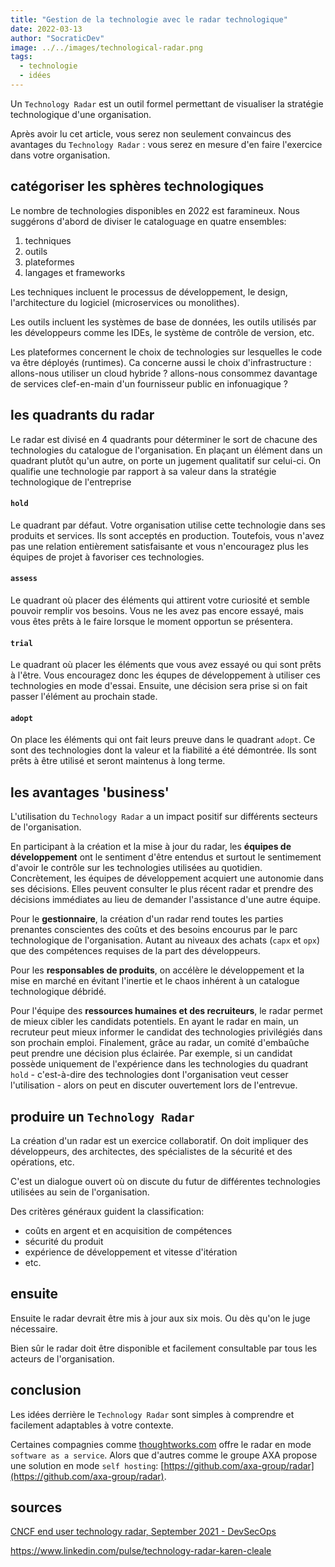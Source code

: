 ```yaml
---
title: "Gestion de la technologie avec le radar technologique"
date: 2022-03-13
author: "SocraticDev"
image: ../../images/technological-radar.png
tags:
  - technologie
  - idées
---
```


Un `Technology Radar` est un outil formel permettant de visualiser
la stratégie technologique d'une organisation.

Après avoir lu cet article, vous serez non seulement convaincus des avantages du `Technology Radar` : vous serez en mesure d'en faire l'exercice dans votre organisation.

## catégoriser les sphères technologiques

Le nombre de technologies disponibles en 2022 est faramineux. Nous suggérons d'abord de diviser le cataloguage en quatre ensembles:

1. techniques
2. outils
3. plateformes
4. langages et frameworks

Les techniques incluent le processus de développement, le design, l'architecture du logiciel (microservices ou monolithes).

Les outils incluent les systèmes de base de données, les outils utilisés par les développeurs comme les IDEs, le système de contrôle de version, etc.

Les plateformes concernent le choix de technologies sur lesquelles le code va être déployés (runtimes). Ca concerne aussi le choix d'infrastructure : allons-nous utiliser un cloud hybride ? allons-nous consommez davantage de services clef-en-main d'un fournisseur public en infonuagique ?

## les quadrants du radar

Le radar est divisé en 4 quadrants pour déterminer le sort de chacune des technologies du catalogue de l'organisation. En plaçant un élément dans un quadrant plutôt qu'un autre, on porte un jugement qualitatif sur celui-ci. On qualifie une technologie par rapport à sa valeur dans la stratégie technologique de l'entreprise

#### `hold`

Le quadrant par défaut. Votre organisation utilise cette technologie dans ses produits et services. Ils sont acceptés en production. Toutefois, vous n'avez pas une relation entièrement satisfaisante et vous n'encouragez plus les équipes de projet à favoriser ces technologies.

#### `assess`

Le quadrant où placer des éléments qui attirent votre curiosité et semble pouvoir remplir vos besoins. Vous ne les avez pas encore essayé, mais vous êtes prêts à le faire lorsque le moment opportun se présentera.

#### `trial`

Le quadrant où placer les éléments que vous avez essayé ou qui sont prêts à l'être. Vous encouragez donc les équpes de développement à utiliser ces technologies en mode d'essai. Ensuite, une décision sera prise si on fait passer l'élément au prochain stade.

#### `adopt`

On place les éléments qui ont fait leurs preuve dans le quadrant `adopt`. Ce sont des technologies dont la valeur et la fiabilité a été démontrée. Ils sont prêts à être utilisé et seront maintenus à long terme.

## les avantages 'business'

L'utilisation du `Technology Radar` a un impact positif sur différents secteurs de l'organisation.

En participant à la création et la mise à jour du radar, les **équipes de développement** ont le sentiment d'être entendus et surtout le sentimement d'avoir le contrôle sur les technologies utilisées au quotidien. Concrètement, les équipes de développement acquiert une autonomie dans ses décisions. Elles peuvent consulter le plus récent radar et prendre des décisions immédiates au lieu de demander l'assistance d'une autre équipe.

Pour le **gestionnaire**, la création d'un radar rend toutes les parties prenantes conscientes des coûts et des besoins encourus par le parc technologique de l'organisation. Autant au niveaux des achats (`capx` et `opx`) que des compétences requises de la part des développeurs.

Pour les **responsables de produits**, on accélère le développement et la mise en marché en évitant l'inertie et le chaos inhérent à un catalogue technologique débridé.

Pour l'équipe des **ressources humaines et des recruiteurs**, le radar permet de mieux cibler les candidats potentiels. En ayant le radar en main, un recruteur peut mieux informer le candidat des technologies privilégiés dans son prochain emploi. Finalement, grâce au radar, un comité d'embaûche peut prendre une décision plus éclairée. Par exemple, si un candidat possède uniquement de l'expérience dans les technologies du quadrant `hold` - c'est-à-dire des technologies dont l'organisation veut cesser l'utilisation - alors on peut en discuter ouvertement lors de l'entrevue.

## produire un `Technology Radar`

La création d'un radar est un exercice collaboratif. On doit impliquer des développeurs, des architectes, des spécialistes de la sécurité et des opérations, etc.

C'est un dialogue ouvert où on discute du futur de différentes technologies utilisées au sein de l'organisation.

Des critères généraux guident la classification:

- coûts en argent et en acquisition de compétences
- sécurité du produit
- expérience de développement et vitesse d'itération
- etc.

## ensuite

Ensuite le radar devrait être mis à jour aux six mois. Ou dès qu'on le juge nécessaire.

Bien sûr le radar doit être disponible et facilement consultable par tous les acteurs de l'organisation.

## conclusion

Les idées derrière le `Technology Radar` sont simples à comprendre et facilement adaptables à votre contexte.

Certaines compagnies comme [thoughtworks.com](https://www.thoughtworks.com/radar) offre le radar en mode `software as a service`. Alors que d'autres comme le groupe AXA propose une solution en mode `self hosting`: [https://github.com/axa-group/radar](https://github.com/axa-group/radar).

## sources

[CNCF end user technology radar, September 2021 - DevSecOps
](https://www.youtube.com/watch?v=UxooaG1WWRg)

[https://www.linkedin.com/pulse/technology-radar-karen-cleale
](https://www.linkedin.com/pulse/technology-radar-karen-cleale)
